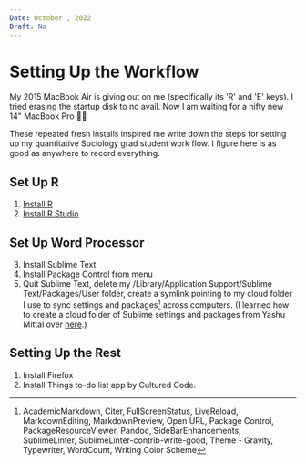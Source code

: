```yaml
---
Date: October , 2022
Draft: No
---
```

# Setting Up the Workflow

My 2015 MacBook Air is giving out on me (specifically its 'R' and 'E' keys).
I tried erasing the startup disk to no avail.
Now I am waiting for a nifty new 14" MacBook Pro 💁‍♀️

These repeated fresh installs inspired me write down the steps for setting up my quantitative Sociology grad student work flow.
I figure here is as good as anywhere to record everything.

## Set Up R
1. [Install R](https://cran.r-project.org/) 
2. [Install R Studio](https://www.rstudio.com/products/rstudio/download/)

## Set Up Word Processor
3. Install Sublime Text
4. Install Package Control from menu
5. Quit Sublime Text, delete my /Library/Application Support/Sublime Text/Packages/User folder, create a symlink pointing to my cloud folder I use to sync settings and packages[^1] across computers. (I learned how to create a cloud folder of Sublime settings and packages from Yashu Mittal over [here](https://blog.codecarrot.net/how-to-sync-sublime-text-packages-and-settings-across-multiple-computers-with-cloud-storage/).)


## Setting Up the Rest

1. Install Firefox
2. Install Things to-do list app by Cultured Code.

[^1]: AcademicMarkdown, Citer, FullScreenStatus, LiveReload, MarkdownEditing, MarkdownPreview, Open URL, Package Control, PackageResourceViewer, Pandoc, SideBarEnhancements, SublimeLinter, SublimeLinter-contrib-write-good, Theme - Gravity, Typewriter, WordCount, Writing Color Scheme